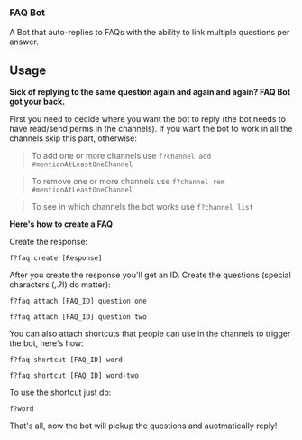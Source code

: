 ### FAQ Bot

A Bot that auto-replies to FAQs with the ability to link multiple questions per answer.

## Usage

**Sick of replying to the same question again and again and again? FAQ Bot got your back.**

First you need to decide where you want the bot to reply (the bot needs to have read/send perms in the channels). If you want the bot to work in all the channels skip this part, otherwise:

> To add one or more channels use `f?channel add #mentionAtLeastOneChannel`

> To remove one or more channels use `f?channel rem #mentionAtLeastOneChannel`

> To see in which channels the bot works use `f?channel list`

**Here's how to create a FAQ**

Create the response:

`f?faq create [Response]`

After you create the response you'll get an ID.
Create the questions (special characters (,.?!) do matter):

`f?faq attach [FAQ_ID] question one`

`f?faq attach [FAQ_ID] question two`

You can also attach shortcuts that people can use in the channels to trigger the bot, here's how:

`f?faq shortcut [FAQ_ID] word`

`f?faq shortcut [FAQ_ID] word-two`

To use the shortcut just do:

`f?word`

That's all, now the bot will pickup the questions and auotmatically reply!